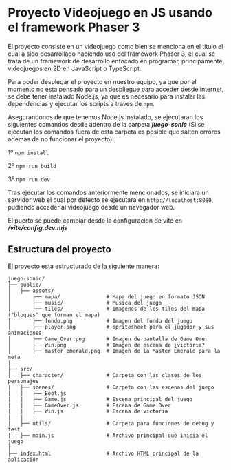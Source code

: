 # Proyecto Videojuego en JS usando el framework Phaser 3

El proyecto consiste en un videojuego como bien se menciona en el titulo el cual a sido desarrollado haciendo uso del framework Phaser 3, el cual se trata de un framework de desarrollo enfocado en programar, principamente, videojuegos en 2D en JavaScript o TypeScript.

Para poder desplegar el proyecto en nuestro equipo, ya que por el momento no esta pensado para un despliegue para acceder desde internet, se debe tener instalado Node.js, ya que es necesario para instalar las dependencias y ejecutar los scripts a traves de `npm`.

Asegurandonos de que tenemos Node.js instalado, se ejecutaran los siguientes comandos desde adentro de la carpeta ***juego-sonic*** (Si se ejecutan los comandos fuera de esta carpeta es posible que salten errores ademas de no funcionar el proyecto):

1º `npm install`

2º `npm run build`

3º `npm run dev`

Tras ejecutar los comandos anteriormente mencionados, se iniciara un servidor web el cual por defecto se ejecutara en `http://localhost:8080`, pudiendo acceder al videojuego desde un navegador web.

El puerto se puede cambiar desde la configuracion de vite en ***/vite/config.dev.mjs***

## Estructura del proyecto
El proyecto esta estructurado de la siguiente manera:

```
juego-sonic/
├── public/
│   ├── assets/
│       ├── mapa/               # Mapa del juego en formato JSON
│       ├── music/              # Musica del juego
│       ├── tiles/              # Imagenes de los tiles del mapa ("bloques" que forman el mapa)
│       ├── fondo.png           # Imagen del fondo del juego
│       ├── player.png          # spritesheet para el jugador y sus animaciones
│       ├── Game_Over.png       # Imagen de pantalla de Game Over
│       ├── Win.png             # Imagen de escena de ¿victoria?
│       ├── master_emerald.png  # Imagen de la Master Emerald para la meta
|
├── src/
│   ├── character/              # Carpeta con las clases de los personajes
|   ├── scenes/                 # Carpeta con las escenas del juego
|   |   ├── Boot.js            
|   |   ├── Game.js             # Escena principal del juego
|   |   ├── GameOver.js         # Escena de Game Over
|   |   ├── Win.js              # Escena de victoria
|   |
|   ├── utils/                  # Carpeta para funciones de debug y test
|   ├── main.js                 # Archivo principal que inicia el juego
|
├── index.html                  # Archivo HTML principal de la aplicación